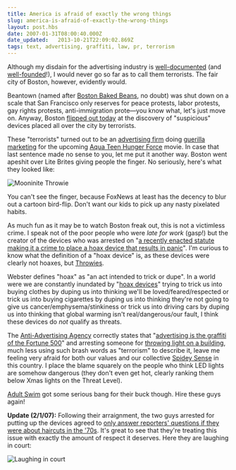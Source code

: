 ```yaml
---
title: America is afraid of exactly the wrong things
slug: america-is-afraid-of-exactly-the-wrong-things
layout: post.hbs
date: 2007-01-31T08:00:40.000Z
date_updated:   2013-10-21T22:09:02.869Z
tags: text, advertising, graffiti, law, pr, terrorism
---
```


Although my disdain for the advertising industry is <a href="http://www.sunshocked.com/stanifesto/archives/exxon-hearts-youtube/" title="'Exxon hearts YouTube' on Stanifesto">well-documented</a> (and <a href="http://www.sourcewatch.org/index.php?title=Astroturf" title="Astroturf on SourceWatch">well-founded</a>!), I would never go so far as to call them terrorists. The fair city of Boston, however, evidently would.<!--more-->

Beantown (named after <a href="http://www.oldtimecandy.com/boston-baked-beans.htm" title="OldTimeCandy.com">Boston Baked Beans</a>, no doubt) was shut down on a scale that San Francisco only reserves for peace protests, labor protests, gay rights protests, anti-immigration prote&mdash;you know what, let's just move on. Anyway, Boston <a href="http://wbztv.com/slideshows/local_slideshow_031203601" title="WBZTV.com Slideshow">flipped out today</a> at the discovery of "suspicious" devices placed all over the city by terrorists.

These "terrorists" turned out to be an <a href="http://interferenceinc.com/" title="InterferenceInc.com">advertising firm</a> doing <a href="http://en.wikipedia.org/wiki/Guerilla_marketing" title="Guerilla marketing on Wikipedia">guerilla marketing</a> for the upcoming <a href="http://www.adultswim.com/shows/athf/" title="ATHF Official Site">Aqua Teen Hunger Force</a> movie. In case that last sentence made no sense to you, let me put it another way. Boston went apeshit over Lite Brites giving people the finger. No seriously, here's what they looked like:

<img src="https://assets.stanifesto.blog/images/2007/01/mooninitethrowie.jpg" alt="Mooninite Throwie" />

You can't see the finger, because FoxNews at least has the decency to blur out a cartoon bird-flip. Don't want our kids to pick up any nasty pixelated habits.

As much fun as it may be to watch Boston freak out, this is not a victimless crime. I speak not of the poor people who were <em>late for work</em> (gasp!) but the creator of the devices who was arrested on "<a href="http://wbztv.com/topstories/local_story_031135507.html" title="'Arrest Made In Boston's Hoax Device Incident' on WBZTV.com">a recently enacted statute making it a crime to place a hoax device that results in panic</a>". I'm curious to know what the definition of a "hoax device" is, as these devices were clearly not hoaxes, but <a href="http://www.instructables.com/id/E9D2ZJ3FG0EP286JEJ/" title="Making throwies with Instructables">Throwies</a>.

Webster defines "hoax" as "an act intended to trick or dupe". In a world were we are constantly inundated by "<a href="http://www.tvguide.com/" title="Anything on?">hoax devices</a>" trying to trick us into buying clothes by duping us into thinking we'll be loved/feared/respected or trick us into buying cigarettes by duping us into thinking they're not going to give us cancer/emphysema/stinkiness or trick us into driving cars by duping us into thinking that global warming isn't real/dangerous/our fault, I think these devices do <em>not</em> qualify as threats.

The <a href="http://www.antiadvertisingagency.com/" title="The AAA">Anti-Advertising Agency</a> correctly states that "<a href="http://antiadvertisingagency.com/projects/light-criticism/" title="Light Criticism at AAA">advertising is the graffiti of the Fortune 500</a>" and arresting someone for <a href="http://graffitiresearchlab.com/" title="GRL">throwing light on a building</a>, much less using such brash words as "terrorism" to describe it, leave me feeling very afraid for both our values and our collective <a href="http://www.geocities.com/spydr7/" title="The definitive source on Spidey Sense">Spidey Sense</a> in this country. I place the blame squarely on the people who think LED lights are somehow dangerous (they don't even get hot, clearly ranking them below Xmas lights on the Threat Level).

<a href="http://www.adultswim.com/index2.html" title="AdultSwim.com">Adult Swim</a> got some serious bang for their buck though. Hire these guys again!

<strong>Update (2/1/07):</strong> Following their arraignment, the two guys arrested for putting up the devices agreed to <a href="http://www.youtube.com/watch?v=zx2ytr2Oyv4" title="FoxNews coverage on YouTube">only answer reporters' questions if they were about haircuts in the '70s</a>. It's great to see that they're treating this issue with exactly the amount of respect it deserves. Here they are laughing in court:

<img src="https://assets.stanifesto.blog/images/2007/02/vt1cartoonscareap.jpg" alt="Laughing in court" />
